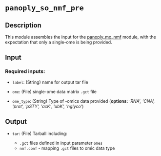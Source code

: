 
# ```panoply_so_nmf_pre```

## Description

This module assembles the input for the [panoply_mo_nmf](https://github.com/broadinstitute/PANOPLY/wiki/Data-Analysis-Modules%3A-panoply_mo_nmf) module, with the expectation that only a single-ome is being provided.

## Input

### Required inputs:

* ```label```: (String) name for output tar file

* ```ome```: (File) single-ome data matrix `.gct` file
* ```ome_type```: (String) Type of -omics data provided (**options:** *'RNA', 'CNA', 'prot', 'pSTY', 'acK', 'ubK', 'nglyco'*)


## Output

* ```tar```: (File) Tarball including:

  - `.gct` files defined in input parameter `omes`
  - `nmf.conf` - mapping `.gct` files to omic data type